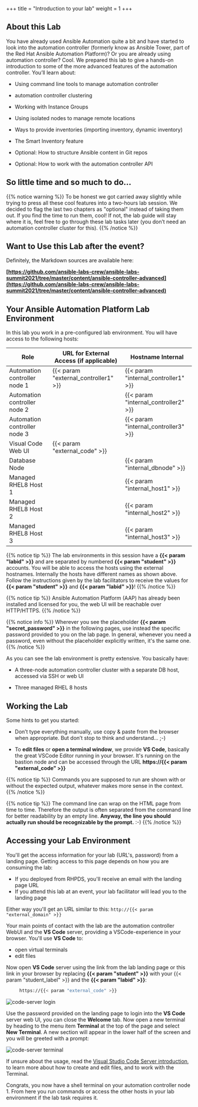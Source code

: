 +++
title = "Introduction to your lab"
weight = 1
+++

## About this Lab

You have already used Ansible Automation quite a bit and have started to look into the automation controller (formerly know as Ansible Tower, part of the Red Hat Ansible Automation Platform)?
Or you are already using automation controller? Cool.
We prepared this lab to give a hands-on introduction to some of the more advanced features of the automation controller. You’ll learn about:

- Using command line tools to manage automation controller

- automation controller clustering

- Working with Instance Groups

- Using isolated nodes to manage remote locations

- Ways to provide inventories (importing inventory, dynamic inventory)

- The Smart Inventory feature

- Optional: How to structure Ansible content in Git repos

- Optional: How to work with the automation controller API

## So little time and so much to do…

{{% notice warning %}}
To be honest we got carried away slightly while trying to press all these cool features into a two-hours lab session. We decided to flag the last two chapters as "optional" instead of taking them out. If you find the time to run them, cool\! If not, the lab guide will stay where it is, feel free to go through these lab tasks later (you don’t  need an automation controller cluster for this).
{{% /notice %}}

## Want to Use this Lab after the event?

Definitely, the Markdown sources are available here:

**[https://github.com/ansible-labs-crew/ansible-labs-summit2021/tree/master/content/ansible-controller-advanced](https://github.com/ansible-labs-crew/ansible-labs-summit2021/tree/master/content/ansible-controller-advanced)**

## Your Ansible Automation Platform Lab Environment

In this lab you work in a pre-configured lab environment. You will have
access to the following hosts:

| Role                         | URL for External Access (if applicable)  | Hostname Internal                    |
| ---------------------------- | ---------------------------------------- | ------------------------------------ |
| Automation controller node 1 | {{< param "external_controller1" >}}     | {{< param "internal_controller1" >}} |
| Automation controller node 2 |                                          | {{< param "internal_controller2" >}} |
| Automation controller node 3 |                                          | {{< param "internal_controller3" >}} |
| Visual Code Web UI           | {{< param "external_code" >}}            |                                      |
| Database Node                |                                          | {{< param "internal_dbnode" >}}      |
| Managed RHEL8 Host 1         |                                          | {{< param "internal_host1" >}}       |
| Managed RHEL8 Host 2         |                                          | {{< param "internal_host2" >}}       |
| Managed RHEL8 Host 3         |                                          | {{< param "internal_host3" >}}       |

{{% notice tip %}}
The lab environments in this session have a **{{< param "labid" >}}** and are separated by numbered **{{< param "student" >}}** accounts. You will be able to access the hosts using the external hostnames. Internally the hosts have different names as shown above. Follow the instructions given by the lab facilitators to receive the values for **{{< param "student" >}}** and **{{< param "labid" >}}**!
{{% /notice %}}

{{% notice tip %}}
Ansible Automation Platform (AAP) has already been installed and licensed for you, the web UI will be reachable over HTTP/HTTPS.
{{% /notice %}}

{{% notice info %}}
Wherever you see the placeholder **{{< param "secret_password" >}}** in the following pages, use instead the specific password provided to you on the lab page. In general, whenever you need a password, even without the placeholder explicitly written, it's the same one.
{{% /notice %}}

As you can see the lab environment is pretty extensive. You basically
have:

- A three-node automation controller cluster with a separate DB host, accessed via SSH or web UI

- Three managed RHEL 8 hosts

## Working the Lab

Some hints to get you started:

- Don’t type everything manually, use copy & paste from the browser when appropriate. But don’t stop to think and understand… ;-)

- To **edit files** or **open a terminal window**, we provide **VS Code**, basically the great VSCode Editor running in your browser. It's running on the bastion node and can be accessed through the URL **https://{{< param "external_code" >}}**

{{% notice tip %}}
Commands you are supposed to run are shown with or without the expected output, whatever makes more sense in the context.
{{% /notice %}}

{{% notice tip %}}
The command line can wrap on the HTML page from time to time. Therefore the output is often separated from the command line for better readability by an empty line. **Anyway, the line you should actually run should be recognizable by the prompt.** :-)
{{% /notice %}}

## Accessing your Lab Environment

You'll get the access information for your lab (URL's, password) from a landing page. Getting access to this page depends on how you are consuming the lab:

- If you deployed from RHPDS, you'll receive an email with the landing page URL
- If you attend this lab at an event, your lab facilitator will lead you to the landing page

Either way you'll get an URL similar to this: `http://{{< param "external_domain" >}}`

Your main points of contact with the lab are the automation controller WebUI and the **VS Code** server, providing a VSCode-experience in your browser. You'll use **VS Code** to:

- open virtual terminals
- edit files

Now open **VS Code** server using the link from the lab landing page or this link in your browser by replacing **{{< param "student" >}}** with your {{< param "student_label" >}} and the **{{< param "labid" >}}**:

```bash
     https://{{< param "external_code" >}}
```

![code-server login](../../images/vscode-pwd.png)

Use the password provided on the landing page to login into the **VS Code** server web UI, you can close the **Welcome** tab. Now open a new terminal by heading to the menu item **Terminal** at the top of the page and select **New Terminal**. A new section will appear in the lower half of the screen and you will be greeted with a prompt:

![code-server terminal](../../images/vscode-terminal.png)

If unsure about the usage, read the [Visual Studio Code Server introduction](../../vscode-intro/), to learn more about how to create and edit files, and to work with the Terminal.

Congrats, you now have a shell terminal on your automation controller node 1. From here you run commands or access the other hosts in your lab environment if the lab task requires it.
